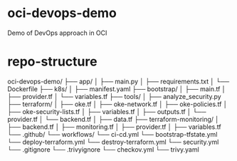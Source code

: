# oci-devops-demo

Demo of DevOps approach in OCI

# repo-structure

oci-devops-demo/
├── app/
│   ├── main.py
│   ├── requirements.txt
│   └── Dockerfile
├── k8s/
│   ├── manifest.yaml
├── bootstrap/
│   ├── main.tf
│   ├── provider.tf
│   └── variables.tf
├── tools/
│   ├── analyze_security.py
├── terraform/
│   ├── oke.tf
│   ├── oke-network.tf
│   ├── oke-policies.tf
│   ├── oke-security-lists.tf
│   ├── variables.tf
│   ├── outputs.tf
│   └── provider.tf
│   └── backend.tf
│   ├── data.tf
├── terraform-monitoring/
│   ├── backend.tf
│   ├── monitoring.tf
│   ├── provider.tf
│   ├── variables.tf
└── .github/
    └── workflows/
        └── ci-cd.yml
        └── bootstrap-tfstate.yml
        └── deploy-terraform.yml
        └── destroy-terraform.yml
        └── security.yml
└── .gitignore
└── .trivyignore
└── checkov.yml
└── trivy.yaml

